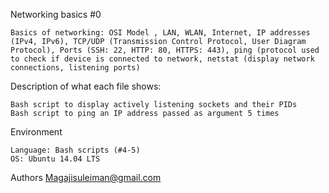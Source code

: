 Networking basics #0

    Basics of networking: OSI Model , LAN, WLAN, Internet, IP addresses (IPv4, IPv6), TCP/UDP (Transmission Control Protocol, User Diagram Protocol), Ports (SSH: 22, HTTP: 80, HTTPS: 443), ping (protocol used to check if device is connected to network, netstat (display network connections, listening ports)

Description of what each file shows:

    Bash script to display actively listening sockets and their PIDs
    Bash script to ping an IP address passed as argument 5 times

Environment

    Language: Bash scripts (#4-5)
    OS: Ubuntu 14.04 LTS

Authors
Magajisuleiman@gmail.com
